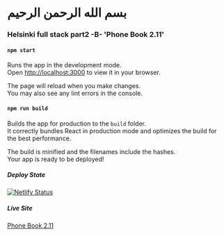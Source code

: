 # بسم الله الرحمن الرحيم
### Helsinki full stack part2 -B-  'Phone Book 2.11'

#### `npm start`

Runs the app in the development mode.\
Open [http://localhost:3000](http://localhost:3000) to view it in your browser.

The page will reload when you make changes.\
You may also see any lint errors in the console.



#### `npm run build`

Builds the app for production to the `build` folder.\
It correctly bundles React in production mode and optimizes the build for the best performance.

The build is minified and the filenames include the hashes.\
Your app is ready to be deployed!

##### Deploy State 
[![Netlify Status](https://api.netlify.com/api/v1/badges/81b12919-c576-4570-8d8a-f44472b7ad14/deploy-status)](https://app.netlify.com/sites/resplendent-wisp-c7dc41/deploys)
##### Live Site 
[Phone Book 2.11](https://resplendent-wisp-c7dc41.netlify.app/)